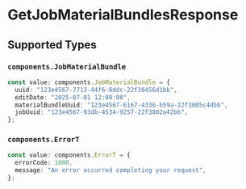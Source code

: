 # GetJobMaterialBundlesResponse


## Supported Types

### `components.JobMaterialBundle`

```typescript
const value: components.JobMaterialBundle = {
  uuid: "123e4567-7713-44f6-8ddc-22f38456d1bb",
  editDate: "2025-07-01 12:00:00",
  materialBundleUuid: "123e4567-6167-4336-b59a-22f3805c4dbb",
  jobUuid: "123e4567-93db-4534-9257-22f3802a42bb",
};
```

### `components.ErrorT`

```typescript
const value: components.ErrorT = {
  errorCode: 1000,
  message: "An error occurred completing your request",
};
```

